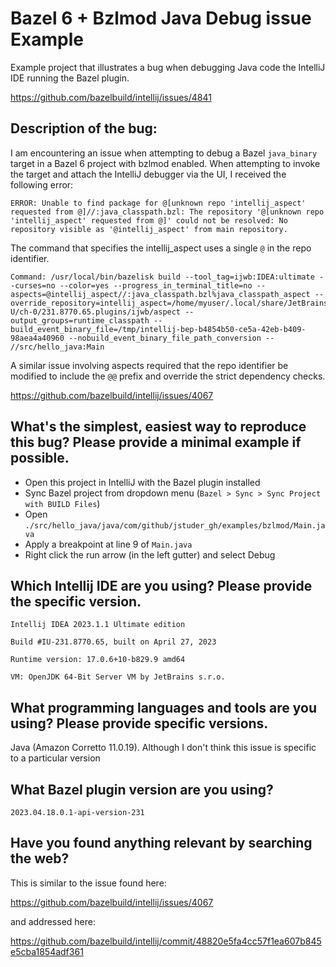 # Bazel 6 + Bzlmod Java Debug issue Example

Example project that illustrates a bug when debugging Java code the IntelliJ IDE running the Bazel plugin.

https://github.com/bazelbuild/intellij/issues/4841

## Description of the bug:

I am encountering an issue when attempting to debug a Bazel `java_binary` target in a Bazel 6 project with bzlmod enabled.
When attempting to invoke the target and attach the IntelliJ debugger via the UI, I received the following error:

```
ERROR: Unable to find package for @[unknown repo 'intellij_aspect' requested from @]//:java_classpath.bzl: The repository '@[unknown repo 'intellij_aspect' requested from @]' could not be resolved: No repository visible as '@intellij_aspect' from main repository.
```

The command that specifies the intellij_aspect uses a single `@` in the repo identifier.

```
Command: /usr/local/bin/bazelisk build --tool_tag=ijwb:IDEA:ultimate --curses=no --color=yes --progress_in_terminal_title=no --aspects=@intellij_aspect//:java_classpath.bzl%java_classpath_aspect --override_repository=intellij_aspect=/home/myuser/.local/share/JetBrains/Toolbox/apps/IDEA-U/ch-0/231.8770.65.plugins/ijwb/aspect --output_groups=runtime_classpath --build_event_binary_file=/tmp/intellij-bep-b4854b50-ce5a-42eb-b409-98aea4a40960 --nobuild_event_binary_file_path_conversion -- //src/hello_java:Main
```

A similar issue involving aspects required that the repo identifier be modified to include the `@@` prefix and override
the strict dependency checks.

https://github.com/bazelbuild/intellij/issues/4067

## What's the simplest, easiest way to reproduce this bug? Please provide a minimal example if possible.

- Open this project in IntelliJ with the Bazel plugin installed
- Sync Bazel project from dropdown menu (`Bazel > Sync > Sync Project with BUILD Files`)
- Open `./src/hello_java/java/com/github/jstuder_gh/examples/bzlmod/Main.java`
- Apply a breakpoint at line 9 of `Main.java`
- Right click the run arrow (in the left gutter) and select Debug

## Which Intellij IDE are you using? Please provide the specific version.

```
Intellij IDEA 2023.1.1 Ultimate edition

Build #IU-231.8770.65, built on April 27, 2023

Runtime version: 17.0.6+10-b829.9 amd64

VM: OpenJDK 64-Bit Server VM by JetBrains s.r.o.

```

## What programming languages and tools are you using? Please provide specific versions.

Java (Amazon Corretto 11.0.19). Although I don't think this issue is specific to a particular version

## What Bazel plugin version are you using?

`2023.04.18.0.1-api-version-231`

## Have you found anything relevant by searching the web?

This is similar to the issue found here:

https://github.com/bazelbuild/intellij/issues/4067

and addressed here:

https://github.com/bazelbuild/intellij/commit/48820e5fa4cc57f1ea607b845e5cba1854adf361
